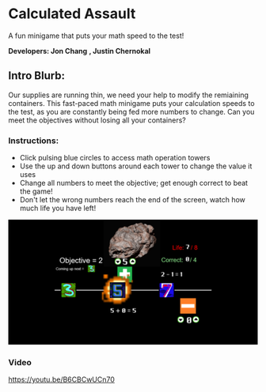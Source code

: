 # **Calculated Assault**

A fun minigame that puts your math speed to the test!

**Developers: Jon Chang**
            **, Justin Chernokal**
            
## Intro Blurb:
Our supplies are running thin, we need your help to modify the remiaining containers. This fast-paced math minigame puts your calculation speeds to the test, as you are constantly being fed more numbers to change. Can you meet the objectives without losing all your containers?


### Instructions:
- Click pulsing blue circles to access math operation towers
- Use the up and down buttons around each tower to change the value it uses
- Change all numbers to meet the objective; get enough correct to beat the game!
- Don't let the wrong numbers reach the end of the screen, watch how much life you have left!

![Gameplay_large](src/assets/screenshots/screencap_large.png)

### Video

https://youtu.be/B6CBCwUCn70


